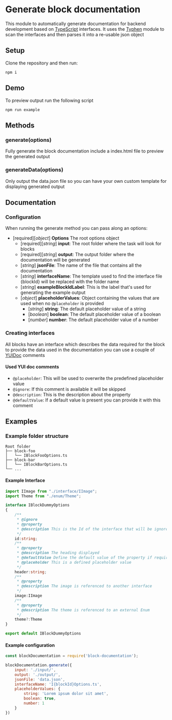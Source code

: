 # Generate block documentation
This module to automatically generate documentation for backend development based on [TypeScript](https://www.typescriptlang.org/) interfaces. It uses the [Typhen](https://github.com/shiwano/typhen) module to scan the interfaces and then parses it into a re-usable json object 

## Setup
Clone the repository and then run:

```
npm i
```
## Demo
To preview output run the following script

```
npm run example
```

## Methods
### generate(options)
Fully generate the block documentation include a index.html file to preview the generated output
### generateData(options)
Only output the data.json file so you can have your own custom template for displaying generated output

## Documentation
### Configuration
When running the generate method you can pass along an options:

- [required][*object*] **Options** The root options object
	- [required][*string*] **input**: The root folder where the task will look for blocks
	- [required][*string*] **output**: The output folder where the documentation will be generated
	- [*string*] **jsonFile**: The name of the file that contains all the documentation
	- [*string*] **interfaceName**: The template used to find the interface file {blockId} will be replaced with the folder name
	- [*string*] **exampleBlockIdLabel**: This is the label that's used for generating the example output
	- [*object*] **placeholderValues**: Object containing the values that are used when no ``@placeholder`` is provided
		- [*string*] **string**: The default placeholder value of a string
		- [*boolean*] **boolean**: The default placeholder value of a boolean
		- [*number*] **number**: The default placeholder value of a number

### Creating interfaces
All blocks have an interface which describes the data required for the block to provide the data used in the documentation you can use a couple of [YUIDoc](http://yui.github.io/yuidoc/) comments

#### Used YUI doc comments
* ``@placeholder``: This will be used to overwrite the predefined placeholder value
* ``@ignore``: If this comment is available it will be skipped
* ``@description``: This is the description about the property
* ``@defaultValue``: If a default value is present you can provide it with this comment

## Examples
### Example folder structure
    Root folder
    ├── block-foo
    │   └── IBlockFooOptions.ts
    ├── block-bar
    │   └── IBlockBarOptions.ts
    └── ...
    
#### Example Interface
```typescript
import IImage from "./interface/IImage";
import Theme from "./enum/Theme";

interface IBlockDummyOptions
{
	/**
	 * @ignore
	 * @property
	 * @description This is the Id of the interface that will be ignored by the generate task
	 */
	id:string;
	/**
	 * @property
	 * @description The heading displayed
	 * @defaultValue Define the default value of the property if required
	 * @placeholder This is a defined placeholder value
	 */
	header:string;
	/**
	 * @property
	 * @description The image is referenced to another interface
	 */
	image:IImage
	/**
	 * @property
	 * @description The theme is referenced to an external Enum
	 */
	theme?:Theme
}

export default IBlockDummyOptions
```

#### Example configuration
```javascript
const blockDocumentation = require('block-documentation');

blockDocumentation.generate({
    input: './input/',
    output: './output/',
    jsonFile: 'data.json',
    interfaceName: 'I{blockId}Options.ts',
    placeholderValues: {
        string: 'Lorem ipsum dolor sit amet',
        boolean: true,
        number: 1
    }
})
```